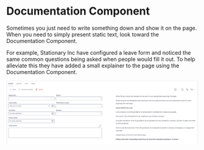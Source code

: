 # Documentation Component

Sometimes you just need to write something down and show it on the page. When you need to simply present static text, look toward the Documentation Component.

For example, Stationary Inc have configured a leave form and noticed the same common questions being asked when people would fill it out. To help alleviate this they have added a small explainer to the page using the Documentation Component.

![Example documentation on a leave form page](<Example Documentation.png>)

